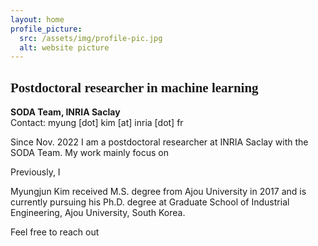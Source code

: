 ```yaml
---
layout: home
profile_picture:
  src: /assets/img/profile-pic.jpg
  alt: website picture
---
```


<h2 style="font-family:san-serif">
  <b style="font-weight: bold"> Postdoctoral researcher in machine learning </b>
</h2>

<p>
  <b> SODA Team, INRIA Saclay </b> <br>
  Contact: myung [dot] kim [at] inria [dot] fr
</p>

<p>
Since Nov. 2022 I am a postdoctoral researcher at INRIA Saclay with the SODA Team. My work mainly focus on 
</p>

Previously, I 


Myungjun Kim received M.S. degree from Ajou University in 2017 and is currently pursuing his Ph.D. degree at Graduate School of Industrial Engineering, Ajou University, South Korea.

Feel free to reach out
